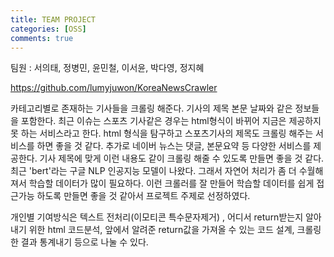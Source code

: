 ```yaml
---
title: TEAM PROJECT
categories: [OSS]
comments: true
---
```


팀원 : 서의태, 정병민, 윤민철, 이서윤, 박다영, 정지혜

https://github.com/lumyjuwon/KoreaNewsCrawler

카테고리별로 존재하는 기사들을 크롤링 해준다. 기사의 제목 본문 날짜와 같은 정보들을 포함한다. 최근 이슈는 스포츠 기사같은 경우는 html형식이 바뀌어 지금은 제공하지 못 하는 서비스라고 한다. html 형식을 탐구하고 스포츠기사의 제목도 크롤링 해주는 서비스를 하면 좋을 것 같다. 추가로 네이버 뉴스는 댓글, 본문요약 등 다양한 서비스를 제공한다. 기사 제목에 맞게 이런 내용도 같이 크롤링 해줄 수 있도록 만들면 좋을 것 같다.
최근 'bert'라는 구글 NLP 인공지능 모델이 나왔다. 그래서 자연어 처리가 좀 더 수월해져서 학습할 데이터가 많이 필요하다. 이런 크롤러를 잘 만들어 학습할 데이터를 쉽게 접근가능 하도록 만들면 좋을 것 같아서 프로젝트 주제로 선정하였다.

개인별 기여방식은 텍스트 전처리(이모티콘 특수문자제거) , 어디서 return받는지 알아내기 위한 html 코드분석, 앞에서 알려준 return값을 가져올 수 있는 코드 설계, 크롤링한 결과 통계내기 등으로 나눌 수 있다.
